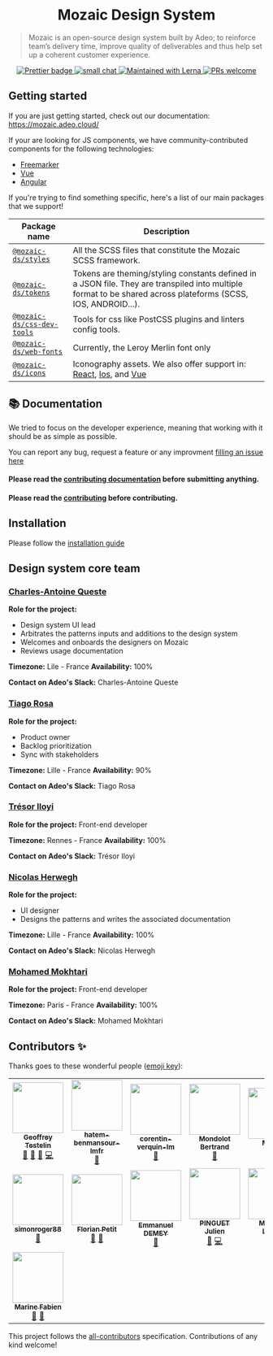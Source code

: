 <h1 align="center">
  Mozaic Design System
</h1>

> Mozaic is an open-source design system built by Adeo; to reinforce team’s delivery time, improve quality
> of deliverables and thus help set up a coherent customer experience.

<p align="center">
  <a href="https://github.com/carbon-design-system/carbon/blob/master/LICENSE">
    <img src="https://img.shields.io/badge/code_style-prettier-ff69b4.svg?style=flat-square)" alt="Prettier badge" />
  </a>
  <a href="https://mozaic.adeo.cloud/">
    <img src="https://img.shields.io/badge/smallchat-talk%20with%20us-green?style=flat-square)" alt="small chat" />
  </a>
  <a href="https://lerna.js.org/">
    <img src="https://img.shields.io/badge/maintained%20with-lerna-cc00ff.svg" alt="Maintained with Lerna" />
  </a>
  <a href="https://mozaic.adeo.cloud/Contributing/Developers/InstallForDev/">
    <img src="https://img.shields.io/badge/PRs-welcome-brightgreen.svg" alt="PRs welcome" />
  </a>
</p>

## Getting started
If you are just getting started, check out our documentation: https://mozaic.adeo.cloud/

If your are looking for JS components, we have community-contributed components for the following technologies: 
- [Freemarker](https://github.com/adeo/mozaic-freemarker)
- [Vue](https://github.com/adeo/mozaic-vue)
- [Angular](https://github.com/adeo/mozaic-angular)

If you're trying to find something specific, here's a list of our main packages that we support!

| Package name                                  | Description                                                                                                                                                                             |
| --------------------------------------------- | --------------------------------------------------------------------------------------------------------------------------------------------------------------------------------------- |
| [`@mozaic-ds/styles`](./packages/styles)                 | All the SCSS files that constitute the Mozaic SCSS framework.                                                                                                                                                 |
| [`@mozaic-ds/tokens`](./packages/tokens)                 | Tokens are theming/styling constants defined in a JSON file. They are transpiled into multiple format to be shared across plateforms (SCSS, IOS, ANDROID...).                                                     |
| [`@mozaic-ds/css-dev-tools`](./packages/css-dev-tools)     | Tools for css like PostCSS plugins and linters config tools.                                                                                                                   |
| [`@mozaic-ds/web-fonts`](./packages/web-fonts)         | Currently, the Leroy Merlin font only                                                                                                                                                    |
| [`@mozaic-ds/icons`](./packages/icons)           | Iconography assets. We also offer support in: [React](./packages/icons/react), [Ios](./packages/icons/pdf), and [Vue](./packages/icons/vue) |


## :books: Documentation
We tried to focus on the developer experience, meaning that working with it should be as simple as possible.

You can report any bug, request a feature or any improvment [filling an issue here](https://github.com/adeo/mozaic-design-system/issues)

#### Please read the [contributing documentation](https://mozaic.adeo.cloud/Contributing/) before submitting anything.

#### Please read the [contributing](https://github.com/adeo/mozaic-design-system/blob/master/CONTRIBUTING.md) before contributing.

## Installation

Please follow the [installation guide](https://mozaic.adeo.cloud/Contributing/Developers/InstallForDev/)

## Design system core team

### [Charles-Antoine Queste](https://www.linkedin.com/in/charlesantoinequeste)

**Role for the project:**

- Design system UI lead
- Arbitrates the patterns inputs and additions to the design system
- Welcomes and onboards the designers on Mozaic
- Reviews usage documentation

**Timezone:** Lile - France **Availability:** 100%

**Contact on Adeo's Slack:** Charles-Antoine Queste

### [Tiago Rosa](https://www.linkedin.com/in/tiagorosa/)

**Role for the project:**

- Product owner
- Backlog prioritization
- Sync with stakeholders

**Timezone:** Lille - France **Availability:** 90%

**Contact on Adeo's Slack:** Tiago Rosa

### [Trésor Iloyi](https://www.linkedin.com/in/tresor-iloyi)

**Role for the project:** Front-end developer

**Timezone:** Rennes - France **Availability:** 100%

**Contact on Adeo's Slack:** Trésor Iloyi

### [Nicolas Herwegh](https://www.linkedin.com/in/nicolas-herwegh-3a4494136)

**Role for the project:**

- UI designer
- Designs the patterns and writes the associated documentation

**Timezone:** Lille - France **Availability:** 100%

**Contact on Adeo's Slack:** Nicolas Herwegh

### [Mohamed Mokhtari](https://www.linkedin.com/in/mohamedmokhtari)

**Role for the project:** Front-end developer

**Timezone:** Paris - France **Availability:** 100%

**Contact on Adeo's Slack:** Mohamed Mokhtari

## Contributors ✨

Thanks goes to these wonderful people ([emoji key](https://allcontributors.org/docs/en/emoji-key)):
<!-- ALL-CONTRIBUTORS-LIST:START - Do not remove or modify this section -->
<!-- prettier-ignore-start -->
<!-- markdownlint-disable -->
<table>
  <tr>
    <td align="center"><a href="http://www.geoffreytestelin.com/"><img src="https://avatars1.githubusercontent.com/u/10194542?v=4?s=100" width="100px;" alt=""/><br /><sub><b>Geoffrey Testelin</b></sub></a><br /><a href="https://github.com/adeo/mozaic-design-system/issues?q=author%3AC0ZEN" title="Bug reports">🐛</a> <a href="#ideas-C0ZEN" title="Ideas, Planning, & Feedback">🤔</a> <a href="#tool-C0ZEN" title="Tools">🔧</a> <a href="https://github.com/adeo/mozaic-design-system/commits?author=C0ZEN" title="Code">💻</a></td>
    <td align="center"><a href="https://github.com/hatem-benmansour-lmfr"><img src="https://avatars1.githubusercontent.com/u/52403372?v=4?s=100" width="100px;" alt=""/><br /><sub><b>hatem-benmansour-lmfr</b></sub></a><br /><a href="https://github.com/adeo/mozaic-design-system/issues?q=author%3Ahatem-benmansour-lmfr" title="Bug reports">🐛</a></td>
    <td align="center"><a href="https://github.com/corentin-verquin-lm"><img src="https://avatars3.githubusercontent.com/u/57133075?v=4?s=100" width="100px;" alt=""/><br /><sub><b>corentin-verquin-lm</b></sub></a><br /><a href="https://github.com/adeo/mozaic-design-system/commits?author=corentin-verquin-lm" title="Documentation">📖</a></td>
    <td align="center"><a href="https://github.com/bmondolot"><img src="https://avatars1.githubusercontent.com/u/11473460?v=4?s=100" width="100px;" alt=""/><br /><sub><b>Mondolot Bertrand</b></sub></a><br /><a href="https://github.com/adeo/mozaic-design-system/issues?q=author%3Abmondolot" title="Bug reports">🐛</a></td>
    <td align="center"><a href="https://github.com/marineFabien"><img src="https://avatars1.githubusercontent.com/u/49992054?v=4?s=100" width="100px;" alt=""/><br /><sub><b>Marine</b></sub></a><br /><a href="https://github.com/adeo/mozaic-design-system/issues?q=author%3AmarineFabien" title="Bug reports">🐛</a></td>
    <td align="center"><a href="https://github.com/jeanBptst"><img src="https://avatars2.githubusercontent.com/u/25452975?v=4?s=100" width="100px;" alt=""/><br /><sub><b>Jean-Baptiste Lecomte</b></sub></a><br /><a href="#ideas-jeanBptst" title="Ideas, Planning, & Feedback">🤔</a></td>
    <td align="center"><a href="https://github.com/ThomasRumasLM"><img src="https://avatars2.githubusercontent.com/u/52402267?v=4?s=100" width="100px;" alt=""/><br /><sub><b>ThomasRumasLM</b></sub></a><br /><a href="https://github.com/adeo/mozaic-design-system/issues?q=author%3AThomasRumasLM" title="Bug reports">🐛</a> <a href="https://github.com/adeo/mozaic-design-system/commits?author=ThomasRumasLM" title="Code">💻</a> <a href="https://github.com/adeo/mozaic-design-system/commits?author=ThomasRumasLM" title="Documentation">📖</a></td>
  </tr>
  <tr>
    <td align="center"><a href="https://github.com/simonroger88"><img src="https://avatars0.githubusercontent.com/u/67376885?v=4?s=100" width="100px;" alt=""/><br /><sub><b>simonroger88</b></sub></a><br /><a href="#ideas-simonroger88" title="Ideas, Planning, & Feedback">🤔</a></td>
    <td align="center"><a href="https://github.com/MrCloud"><img src="https://avatars0.githubusercontent.com/u/486140?v=4?s=100" width="100px;" alt=""/><br /><sub><b>Florian Petit</b></sub></a><br /><a href="https://github.com/adeo/mozaic-design-system/issues?q=author%3AMrCloud" title="Bug reports">🐛</a> <a href="#ideas-MrCloud" title="Ideas, Planning, & Feedback">🤔</a></td>
    <td align="center"><a href="http://gillespie59.github.io/"><img src="https://avatars.githubusercontent.com/u/555768?v=4?s=100" width="100px;" alt=""/><br /><sub><b>Emmanuel DEMEY</b></sub></a><br /><a href="https://github.com/adeo/mozaic-design-system/commits?author=EmmanuelDemey" title="Documentation">📖</a></td>
    <td align="center"><a href="https://github.com/pinguet62"><img src="https://avatars.githubusercontent.com/u/2929786?v=4?s=100" width="100px;" alt=""/><br /><sub><b>PINGUET Julien</b></sub></a><br /><a href="https://github.com/adeo/mozaic-design-system/issues?q=author%3Apinguet62" title="Bug reports">🐛</a> <a href="https://github.com/adeo/mozaic-design-system/commits?author=pinguet62" title="Code">💻</a></td>
    <td align="center"><a href="https://github.com/MatthieuLepers"><img src="https://avatars.githubusercontent.com/u/14954276?v=4?s=100" width="100px;" alt=""/><br /><sub><b>Matthieu Lepers</b></sub></a><br /><a href="https://github.com/adeo/mozaic-design-system/commits?author=MatthieuLepers" title="Code">💻</a></td>
    <td align="center"><a href="https://github.com/alex-deneuvillers-lm"><img src="https://avatars.githubusercontent.com/u/68054927?v=4?s=100" width="100px;" alt=""/><br /><sub><b>Alex Deneuvillers</b></sub></a><br /><a href="https://github.com/adeo/mozaic-design-system/issues?q=author%3Aalex-deneuvillers-lm" title="Bug reports">🐛</a> <a href="https://github.com/adeo/mozaic-design-system/pulls?q=is%3Apr+reviewed-by%3Aalex-deneuvillers-lm" title="Reviewed Pull Requests">👀</a></td>
    <td align="center"><a href="https://github.com/humbkr"><img src="https://avatars.githubusercontent.com/u/845297?v=4?s=100" width="100px;" alt=""/><br /><sub><b>humbkr</b></sub></a><br /><a href="https://github.com/adeo/mozaic-design-system/issues?q=author%3Ahumbkr" title="Bug reports">🐛</a> <a href="https://github.com/adeo/mozaic-design-system/pulls?q=is%3Apr+reviewed-by%3Ahumbkr" title="Reviewed Pull Requests">👀</a></td>
  </tr>
  <tr>
    <td align="center"><a href="https://github.com/Marine-Fabien"><img src="https://avatars.githubusercontent.com/u/77010633?v=4?s=100" width="100px;" alt=""/><br /><sub><b>Marine Fabien</b></sub></a><br /><a href="https://github.com/adeo/mozaic-design-system/issues?q=author%3AMarine-Fabien" title="Bug reports">🐛</a> <a href="https://github.com/adeo/mozaic-design-system/pulls?q=is%3Apr+reviewed-by%3AMarine-Fabien" title="Reviewed Pull Requests">👀</a></td>
  </tr>
</table>

<!-- markdownlint-restore -->
<!-- prettier-ignore-end -->

<!-- ALL-CONTRIBUTORS-LIST:END -->

This project follows the [all-contributors](https://github.com/all-contributors/all-contributors) specification. Contributions of any kind welcome!
